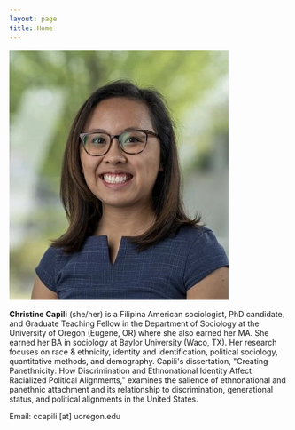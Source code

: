 ```yaml
---
layout: page
title: Home
---
```


![Profile picture](/assets/Capili_profile.jpg)

**Christine Capili** (she/her) is a Filipina American sociologist, PhD candidate, and Graduate Teaching Fellow in the Department of Sociology at the University of Oregon (Eugene, OR) where she also earned her MA. She earned her BA in sociology at Baylor University (Waco, TX). Her research focuses on race & ethnicity, identity and identification, political sociology, quantitative methods, and demography. Capili's dissertation, "Creating Panethnicity: How Discrimination and Ethnonational Identity Affect Racialized Political Alignments," examines the salience of ethnonational and panethnic attachment and its relationship to discrimination, generational status, and political alignments in the United States.

Email: ccapili [at] uoregon.edu
